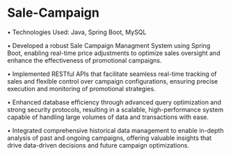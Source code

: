 # Sale-Campaign

• Technologies Used: Java, Spring Boot, MySQL

• Developed a robust Sale Campaign Managment System using Spring Boot, enabling real-time price adjustments to optimize sales oversight and enhance the effectiveness of promotional campaigns.

• Implemented RESTful APIs that facilitate seamless real-time tracking of sales and flexible control over campaign configurations, ensuring precise execution and monitoring of promotional strategies.

• Enhanced database efficiency through advanced query optimization and strong security protocols, resulting in a scalable, high-performance system capable of handling large volumes of data and transactions with ease.

• Integrated comprehensive historical data management to enable in-depth analysis of past and ongoing campaigns, offering valuable insights that drive data-driven decisions and future campaign optimizations.
